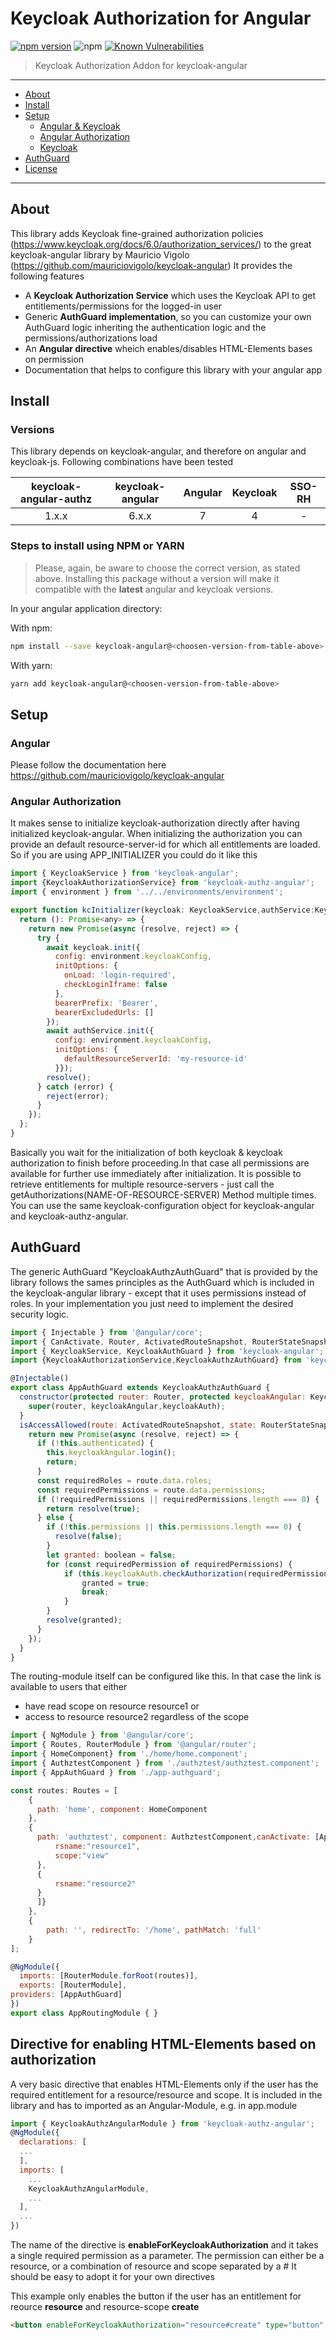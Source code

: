 # Keycloak Authorization for Angular

[![npm version](https://badge.fury.io/js/keycloak-authz-angular.svg)](https://badge.fury.io/js/keycloak-authz-angular)
![npm](https://img.shields.io/npm/dm/keycloak-authz-angular.svg)
[![Known Vulnerabilities](https://snyk.io/test/github/witcom-gmbh/keycloak-authz-angular/badge.svg)](https://snyk.io/test/github/witcom-gmbh/keycloak-authz-angular)

> Keycloak Authorization Addon for keycloak-angular

---

- [About](#about)
- [Install](#install)
- [Setup](#setup)
  - [Angular & Keycloak](#angular)
  - [Angular Authorization](#angular-authorization)
  - [Keycloak](#keycloak)
- [AuthGuard](#authguard)
- [License](#license)

---

## About

This library adds Keycloak fine-grained authorization policies (https://www.keycloak.org/docs/6.0/authorization_services/) to the great keycloak-angular library by Mauricio Vigolo (https://github.com/mauriciovigolo/keycloak-angular)
It provides the following features

- A **Keycloak Authorization Service** which uses the Keycloak API to get entitlements/permissions for the logged-in user
- Generic **AuthGuard implementation**, so you can customize your own AuthGuard logic inheriting the authentication logic and the permissions/authorizations load
- An **Angular directive** wheich enables/disables HTML-Elements bases on permission
- Documentation that helps to configure this library with your angular app

## Install

### Versions
This library depends on keycloak-angular, and therefore on angular and keycloak-js. Following combinations have been tested

| keycloak-angular-authz | keycloak-angular | Angular | Keycloak | SSO-RH |
| :--------------------: | :--------------: | :-----: | :------: | :----: |
|         1.x.x          |      6.x.x       |    7    |    4     |   -    |

### Steps to install using NPM or YARN

> Please, again, be aware to choose the correct version, as stated above. Installing this package without a version will make it compatible with the **latest** angular and keycloak versions.

In your angular application directory:

With npm:

```sh
npm install --save keycloak-angular@<choosen-version-from-table-above>
```

With yarn:

```sh
yarn add keycloak-angular@<choosen-version-from-table-above>
```

## Setup

### Angular
Please follow the documentation here https://github.com/mauriciovigolo/keycloak-angular

### Angular Authorization
It makes sense to initialize keycloak-authorization directly after having initialized keycloak-angular.
When initializing the authorization you can provide an default resource-server-id for which all entitlements are loaded.
So if you are using APP_INITIALIZER you could do it like this

```js
import { KeycloakService } from 'keycloak-angular';
import {KeycloakAuthorizationService} from 'keycloak-authz-angular';
import { environment } from '../../environments/environment';

export function kcInitializer(keycloak: KeycloakService,authService:KeycloakAuthorizationService): () => Promise<any> {
  return (): Promise<any> => {
    return new Promise(async (resolve, reject) => {
      try {
        await keycloak.init({
          config: environment.keycloakConfig,
          initOptions: {
            onLoad: 'login-required',
            checkLoginIframe: false
          }, 
          bearerPrefix: 'Bearer',
          bearerExcludedUrls: []
        });
        await authService.init({
          config: environment.keycloakConfig,
          initOptions: {
            defaultResourceServerId: 'my-resource-id'
          }}); 
        resolve();
      } catch (error) {
        reject(error);
      }
    });
  };
}
```
Basically you wait for the initialization of both keycloak & keycloak authorization to finish before proceeding.In that case all permissions are available for further use immediately after initialization. It is possible to retrieve entitlements for multiple resource-servers - just call the getAuthorizations(NAME-OF-RESOURCE-SERVER) Method multiple times.
You can use the same keycloak-configuration object for keycloak-angular and keycloak-authz-angular.

## AuthGuard
The generic AuthGuard "KeycloakAuthzAuthGuard" that is provided by the library follows the sames principles as the AuthGuard which is included in the keycloak-angular library - except that it uses permissions instead of roles. In your implementation you just need to implement the desired security logic.

```js
import { Injectable } from '@angular/core';
import { CanActivate, Router, ActivatedRouteSnapshot, RouterStateSnapshot } from '@angular/router';
import { KeycloakService, KeycloakAuthGuard } from 'keycloak-angular';
import {KeycloakAuthorizationService,KeycloakAuthzAuthGuard} from 'keycloak-authz-angular';

@Injectable()
export class AppAuthGuard extends KeycloakAuthzAuthGuard {
  constructor(protected router: Router, protected keycloakAngular: KeycloakService, protected keycloakAuth: KeycloakAuthorizationService) {
    super(router, keycloakAngular,keycloakAuth);
  }
  isAccessAllowed(route: ActivatedRouteSnapshot, state: RouterStateSnapshot): Promise<boolean> {
    return new Promise(async (resolve, reject) => {
      if (!this.authenticated) {
        this.keycloakAngular.login();
        return;
      }
      const requiredRoles = route.data.roles;
      const requiredPermissions = route.data.permissions;
      if (!requiredPermissions || requiredPermissions.length === 0) {
        return resolve(true);
      } else {
        if (!this.permissions || this.permissions.length === 0) {
          resolve(false);
        }
        let granted: boolean = false;
        for (const requiredPermission of requiredPermissions) {
            if (this.keycloakAuth.checkAuthorization(requiredPermission)){
                granted = true;
                break;
            }
        }
        resolve(granted);
      }
    });
  }
}
```

The routing-module itself can be configured like this. In that case the link is available to users that either

- have read scope on resource resource1
or
- access to resource resource2 regardless of the scope

```js
import { NgModule } from '@angular/core';
import { Routes, RouterModule } from '@angular/router';
import { HomeComponent} from './home/home.component';
import { AuthztestComponent } from './authztest/authztest.component';
import { AppAuthGuard } from './app-authguard';

const routes: Routes = [
    {
      path: 'home', component: HomeComponent      
    },
    {
      path: 'authztest', component: AuthztestComponent,canActivate: [AppAuthGuard] ,data:{permissions:[{
          rsname:"resource1",
          scope:"view" 
      },
      {
          rsname:"resource2"
      }
      ]}
    },
    {
        path: '', redirectTo: '/home', pathMatch: 'full' 
    }
];

@NgModule({
  imports: [RouterModule.forRoot(routes)],
  exports: [RouterModule],
providers: [AppAuthGuard]
})
export class AppRoutingModule { }
```

## Directive for enabling HTML-Elements based on authorization
A very basic directive that enables HTML-Elements only if the user has the required entitlement for a resource/resource and scope. 
It is included in the library and has to imported as an Angular-Module, e.g. in app.module

```js
import { KeycloakAuthzAngularModule } from 'keycloak-authz-angular';
@NgModule({
  declarations: [
  ...
  ],
  imports: [
    ...
    KeycloakAuthzAngularModule,
    ...
  ],
  ...
})
```
The name of the directive is **enableForKeycloakAuthorization** and it takes a single required permission as a parameter. The permission can either be a resource, or a combination of resource and scope separated by a #
It should be easy to adopt it for your own directives

This example only enables the button if the user has an entitlement for reource **resource** and resource-scope **create**
```html
<button enableForKeycloakAuthorization="resource#create" type="button" class="ui-button-raised"></button>
```
